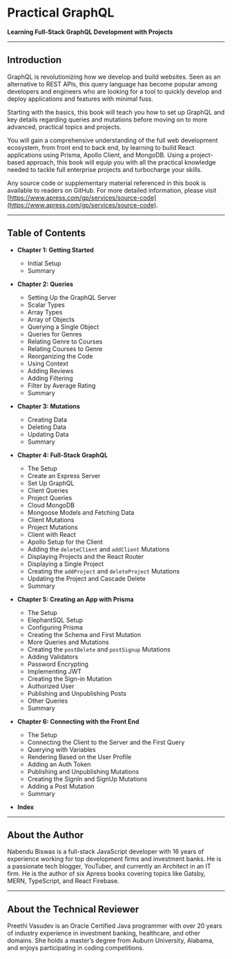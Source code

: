# Practical GraphQL

**Learning Full-Stack GraphQL Development with Projects**

---

## Introduction
GraphQL is revolutionizing how we develop and build websites. Seen as an alternative to REST APIs, this query language has become popular among developers and engineers who are looking for a tool to quickly develop and deploy applications and features with minimal fuss.

Starting with the basics, this book will teach you how to set up GraphQL and key details regarding queries and mutations before moving on to more advanced, practical topics and projects.

You will gain a comprehensive understanding of the full web development ecosystem, from front end to back end, by learning to build React applications using Prisma, Apollo Client, and MongoDB. Using a project-based approach, this book will equip you with all the practical knowledge needed to tackle full enterprise projects and turbocharge your skills.

Any source code or supplementary material referenced in this book is available to readers on GitHub. For more detailed information, please visit [https://www.apress.com/gp/services/source-code](https://www.apress.com/gp/services/source-code).

---

## Table of Contents
- **Chapter 1: Getting Started**
  - Initial Setup
  - Summary

- **Chapter 2: Queries**
  - Setting Up the GraphQL Server
  - Scalar Types
  - Array Types
  - Array of Objects
  - Querying a Single Object
  - Queries for Genres
  - Relating Genre to Courses
  - Relating Courses to Genre
  - Reorganizing the Code
  - Using Context
  - Adding Reviews
  - Adding Filtering
  - Filter by Average Rating
  - Summary

- **Chapter 3: Mutations**
  - Creating Data
  - Deleting Data
  - Updating Data
  - Summary

- **Chapter 4: Full-Stack GraphQL**
  - The Setup
  - Create an Express Server
  - Set Up GraphQL
  - Client Queries
  - Project Queries
  - Cloud MongoDB
  - Mongoose Models and Fetching Data
  - Client Mutations
  - Project Mutations
  - Client with React
  - Apollo Setup for the Client
  - Adding the `deleteClient` and `addClient` Mutations
  - Displaying Projects and the React Router
  - Displaying a Single Project
  - Creating the `addProject` and `deleteProject` Mutations
  - Updating the Project and Cascade Delete
  - Summary

- **Chapter 5: Creating an App with Prisma**
  - The Setup
  - ElephantSQL Setup
  - Configuring Prisma
  - Creating the Schema and First Mutation
  - More Queries and Mutations
  - Creating the `postDelete` and `postSignup` Mutations
  - Adding Validators
  - Password Encrypting
  - Implementing JWT
  - Creating the Sign-in Mutation
  - Authorized User
  - Publishing and Unpublishing Posts
  - Other Queries
  - Summary

- **Chapter 6: Connecting with the Front End**
  - The Setup
  - Connecting the Client to the Server and the First Query
  - Querying with Variables
  - Rendering Based on the User Profile
  - Adding an Auth Token
  - Publishing and Unpublishing Mutations
  - Creating the SignIn and SignUp Mutations
  - Adding a Post Mutation
  - Summary

- **Index**

---

## About the Author

Nabendu Biswas is a full-stack JavaScript developer with 16 years of experience working for top development firms and investment banks. He is a passionate tech blogger, YouTuber, and currently an Architect in an IT firm. He is the author of six Apress books covering topics like Gatsby, MERN, TypeScript, and React Firebase.

---

## About the Technical Reviewer

Preethi Vasudev is an Oracle Certified Java programmer with over 20 years of industry experience in investment banking, healthcare, and other domains. She holds a master’s degree from Auburn University, Alabama, and enjoys participating in coding competitions.
